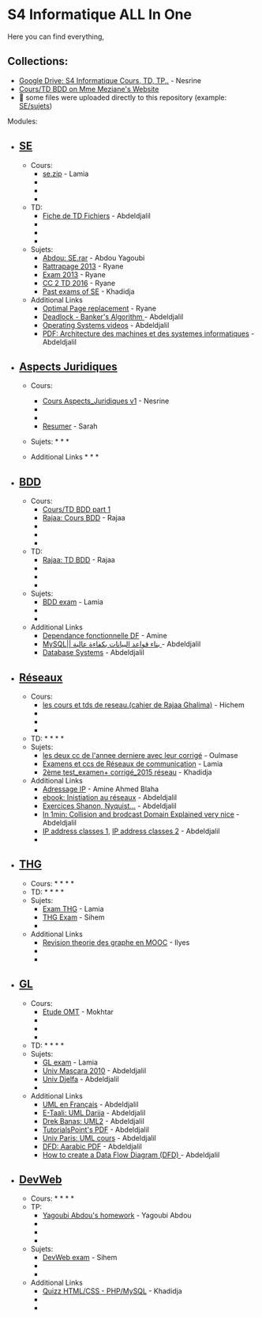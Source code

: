 # S4 Informatique ALL In One
Here you can find everything,

## Collections:
* [Google Drive: S4 Informatique Cours, TD, TP..](https://www.facebook.com/groups/391795971018696/permalink/427959964068963/) - Nesrine
* [Cours/TD BDD on Mme Meziane's Website](https://sites.google.com/site/inforanbdd)
* :rotating_light: some files were uploaded directly to this repository (example: [SE/sujets](https://github.com/Fcmam5/awsome-igmo-informatique/tree/master/SE/sujets))

Modules:
* ## [SE]()
  * Cours:
    * [se.zip](https://www.facebook.com/groups/391795971018696/466370266894599/) - Lamia
    *
    *
    *
  * TD:
    * [Fiche de TD Fichiers](https://www.facebook.com/groups/391795971018696/465529036978722/) - Abdeldjalil
    *
    *
    *
  * Sujets:
    * [Abdou: SE.rar](https://www.facebook.com/groups/391795971018696/465139307017695/) - Abdou Yagoubi
    * [Rattrapage 2013](https://www.facebook.com/groups/391795971018696/464616010403358/) - Ryane
    * [Exam 2013](https://www.facebook.com/groups/391795971018696/464615817070044/) - Ryane
    * [CC 2 TD 2016](https://www.facebook.com/groups/391795971018696/464615703736722/) - Ryane
    * [Past exams of SE](https://www.facebook.com/groups/391795971018696/permalink/461397697391856/) - Khadidja
  * Additional Links
    * [Optimal Page replacement](https://www.youtube.com/watch?v=XmdgDHhx0fg&ab_channel=TechXArena) - Ryane
    * [
Deadlock - Banker's Algorithm
](https://www.youtube.com/watch?v=w0LwGqffUkg) - Abdeldjalil
    * [Operating Systems videos](https://www.youtube.com/playlist?list=PLW1OMpQZxu7xN327CJXp3CsLoNo8eco0l) - Abdeldjalil
    * [PDF: Architecture des machines et des systemes informatiques](https://www.facebook.com/groups/391795971018696/467134840151475/) - Abdeldjalil


* ## [Aspects Juridiques]()
  * Cours:
    * [Cours Aspects_Juridiques v1](https://www.facebook.com/groups/391795971018696/435750643289895/) - Nesrine
    * 
    * 
    * [Resumer](https://drive.google.com/drive/folders/0B0Fv9X0lrjMTT2xMei1pdHFRTzA) - Sarah 

  * Sujets:
    *
    *
    *
  * Additional Links
    *
    *
    *


* ## [BDD]()
  * Cours:
    * [Cours/TD BDD part 1](https://sites.google.com/site/inforanbdd)
    * [Rajaa: Cours BDD](https://www.facebook.com/groups/391795971018696/permalink/465534273644865/) - Rajaa
    *
    *
    *
  * TD:
    * [Rajaa: TD BDD](https://www.facebook.com/groups/391795971018696/permalink/465534570311502/) - Rajaa
    *
    *
    *
  * Sujets:
    * [BDD exam](https://www.facebook.com/groups/391795971018696/permalink/464414217090204/) - Lamia
    *
    *
  * Additional Links
    * [Dependance fonctionnelle DF](http://www.lsis.org/sellamis/CBD%20S3.pdf) - Amine
    * [MySQL|| بناء قواعد البيانات بكفاءة عالية ](https://www.youtube.com/playlist?list=PLF8OvnCBlEY25O_Ql0CrgQUAc5NVYkWF2) - Abdeldjalil
    * [Database Systems](https://www.youtube.com/playlist?list=PLW1OMpQZxu7yzSiLA3HQRlyOYE99PsW2L) - Abdeldjalil

* ## [Réseaux]()
  * Cours:
    * [les cours et tds de reseau.(cahier de Rajaa Ghalima)](https://www.facebook.com/groups/391795971018696/465708890294070/) - Hichem
    *
    *
    *
  * TD:
    *
    *
    *
    *
  * Sujets:
    * [les deux cc de l'annee derniere avec leur corrigé](https://www.facebook.com/groups/391795971018696/465471150317844/) - Oulmase
    * [Examens et ccs de Réseaux de communication](https://www.facebook.com/groups/391795971018696/permalink/464411693757123/) - Lamia
    * [2ème test_examen+ corrigé_2015 réseau](https://www.facebook.com/groups/391795971018696/461396487391977/) - Khadidja
  * Additional Links
    * [Adressage IP](https://www.youtube.com/watch?v=cF6o2Uq_gWg) - Amine Ahmed Blaha
    * [ebook: Inistiation au réseaux](http://formationgratuit.yolasite.com/resources/Initiation%20aux%20reseaux.pdf) - Abdeldjalil
    * [Exercices Shanon, Nyquist...](http://perso.univ-lr.fr/fcolle/cours/Rezo/TD6_Physique_corrige.pdf) - Abdeldjalil
    * [In 1min: 
Collision and brodcast Domain Explained very nice](https://youtu.be/SpKGvLWDoC8) - Abdeldjalil
     * [IP address classes 1](http://www.vlsm-calc.net/ipclasses.php), [IP address classes 2](https://en.wikipedia.org/wiki/IPv4_subnetting_reference) - Abdeldjalil
    * 
    

* ## [THG]()
  * Cours:
    *
    *
    *
    *
  * TD:
    *
    *
    *
    *
  * Sujets:
    * [Exam THG](https://www.facebook.com/groups/391795971018696/permalink/464410267090599/) - Lamia
    * [THG Exam](https://www.facebook.com/groups/391795971018696/permalink/464891957042430/) - Sihem
    *
  * Additional Links
    * [Revision theorie des graphe en MOOC](https://www.facebook.com/groups/391795971018696/permalink/466124713585821/) - Ilyes
    *
    *


* ## [GL]()
  * Cours:
    * [Etude OMT](https://www.facebook.com/groups/391795971018696/461303504067942/) - Mokhtar
    *
    *
    *
  * TD:
    *
    *
    *
    *
  * Sujets:
    * [GL exam](https://www.facebook.com/groups/391795971018696/permalink/464423283755964/) - Lamia
    * [Univ Mascara 2010](http://www.eddirasa.com/wp-content/uploads/univ/math-informatique/mi-2an-ratr-gen_lo3.jpg) - Abdeldjalil
    * [Univ Djelfa](http://univ.ency-education.com/mi-2an-examen-gen_log1.html) - Abdeldjalil
    *
  * Additional Links
    * [UML en Français](http://uml.free.fr) - Abdeldjalil
    * [E-Taali: UML Darija](https://www.youtube.com/playlist?list=PLcBrXwDrVYZXMHawflXnn_EkVqvdnCX8O) - Abdeldjalil
    * [Drek Banas: UML2](https://www.youtube.com/playlist?list=PLGLfVvz_LVvQ5G-LdJ8RLqe-ndo7QITYc) - Abdeldjalil
    * [TutorialsPoint's PDF](http://www.tutorialspoint.com/uml/uml_tutorial.pdf) - Abdeldjalil
    * [Univ Paris: UML cours](http://www-lipn.univ-paris13.fr/~gerard/docs/cours/uml-cours-slides.pdf) - Abdeldjalil
    * [DFD: Aarabic PDF](http://www.mediafire.com/download/1rb8sbap2bc06ic/%D8%AF%D8%A7%D8%AA%D8%A7+%D9%81%D9%84%D9%88+%D8%AF%D9%8A%D8%AC%D8%B1%D8%A7%D9%85.rar) - Abdeldjalil
    * [
How to create a Data Flow Diagram (DFD)
](https://youtu.be/PF40PTJxn4Q) - Abdeldjalil


* ## [DevWeb]()
  * Cours:
    *
    *
    *
    *
  * TP:
    * [Yagoubi Abdou's homework](https://www.facebook.com/groups/391795971018696/446053262259633/) - Yagoubi Abdou
    *
    *
    *
  * Sujets:
    * [DevWeb exam](https://www.facebook.com/groups/391795971018696/permalink/464892170375742/) - Sihem
    *
    *
  * Additional Links
    * [Quizz HTML/CSS - PHP/MySQL](http://www.qcmquiz.com/QUESTIONNAIRES/QCM-Langage-Informatique-HTML5-CSS3.php) - Khadidja
    *
    *
